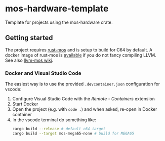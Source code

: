 # mos-hardware-template

Template for projects using the mos-hardware crate.

## Getting started

The project requires [rust-mos](https://github.com/mrk-its/rust-mos) and
is setup to build for C64 by default.
A docker image of rust-mos is [available](https://hub.docker.com/r/mrkits/rust-mos) if you
do not fancy compiling LLVM.
See also [llvm-mos wiki](https://llvm-mos.org/wiki/Rust).

### Docker and Visual Studio Code

The easiest way is to use the provided `.devcontainer.json` configuration for vscode:

1. Configure Visual Studio Code with the _Remote - Containers_ extension
2. Start Docker
3. Open the project (e.g. with `code .`) and when asked, re-open in Docker container
4. In the vscode terminal do something like:
   ~~~ bash
   cargo build --release # default c64 target
   cargo build --target mos-mega65-none # build for MEGA65
   ~~~

